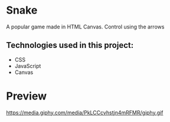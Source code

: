# Snake
A popular game made in HTML Canvas. Control using the arrows

## Technologies used in this project:
* CSS
* JavaScript
* Canvas


# Preview
https://media.giphy.com/media/PkLCCcvhstjn4mRFMR/giphy.gif
